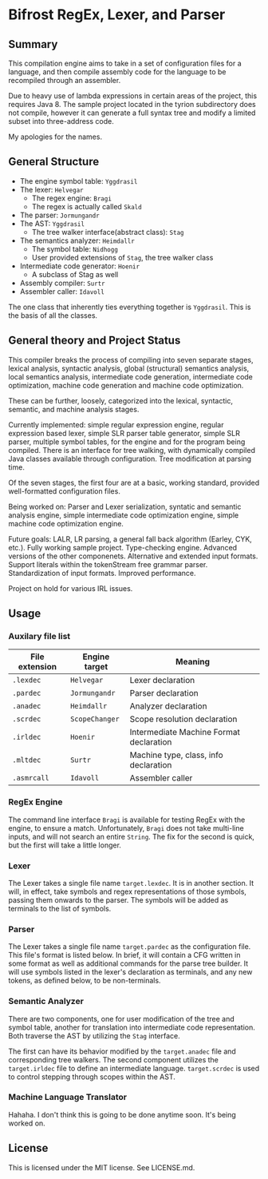 # Bifrost RegEx, Lexer, and Parser #

## Summary ##

This compilation engine aims to take in a set of configuration files for a language, and then compile assembly code for the language to be recompiled through an assembler.

Due to heavy use of lambda expressions in certain areas of the project, this requires Java 8. The sample project located in the tyrion subdirectory does not compile, however it can generate a full syntax tree and modify a limited subset into three-address code.

My apologies for the names.

## General Structure ##

* The engine symbol table: `Yggdrasil`
* The lexer: `Helvegar`
  * The regex engine: `Bragi`
  * The regex is actually called `Skald`
* The parser: `Jormungandr`
* The AST: `Yggdrasil`
  * The tree walker interface(abstract class): `Stag`
* The semantics analyzer: `Heimdallr`
  * The symbol table: `Nidhogg`
  * User provided extensions of `Stag`, the tree walker class
* Intermediate code generator: `Hoenir`
  * A subclass of Stag as well
* Assembly compiler: `Surtr`
* Assembler caller: `Idavoll`

The one class that inherently ties everything together is `Yggdrasil`. This is the basis of all the classes.

## General theory and Project Status ##

This compiler breaks the process of compiling into seven separate stages, lexical analysis, syntactic analysis, global (structural) semantics analysis, local semantics analysis, intermediate code generation, intermediate code optimization, machine code generation and machine code optimization.

These can be further, loosely, categorized into the lexical, syntactic, semantic, and machine analysis stages.

Currently implemented: simple regular expression engine, regular expression based lexer, simple SLR parser table generator, simple SLR parser, multiple symbol tables, for the engine and for the program being compiled. There is an interface for tree walking, with dynamically compiled Java classes available through configuration. Tree modification at parsing time.

Of the seven stages, the first four are at a basic, working standard, provided well-formatted configuration files.

Being worked on: Parser and Lexer serialization, syntatic and semantic analysis engine, simple intermediate code optimization engine, simple machine code optimization engine.

Future goals: LALR, LR parsing, a general fall back algorithm (Earley, CYK, etc.). Fully working sample project. Type-checking engine. Advanced versions of the other componenets. Alternative and extended input formats. Support literals within the tokenStream free grammar parser. Standardization of input formats. Improved performance.

Project on hold for various IRL issues.

## Usage ##

### Auxilary file list ###

|File extension |Engine target |Meaning                                |
|---------------|--------------|---------------------------------------|
|`.lexdec`      |`Helvegar`    |Lexer declaration                      |
|`.pardec`      |`Jormungandr` |Parser declaration                     |
|`.anadec`      |`Heimdallr`   |Analyzer declaration                   |
|`.scrdec`      |`ScopeChanger`|Scope resolution declaration           |
|`.irldec`      |`Hoenir`      |Intermediate Machine Format declaration|
|`.mltdec`      |`Surtr`       |Machine type, class, info declaration  |
|`.asmrcall`    |`Idavoll`     |Assembler caller                       |

### RegEx Engine ###

The command line interface `Bragi` is available for testing RegEx with the engine, to ensure a match. Unfortunately, `Bragi` does not take multi-line inputs, and will not search an entire `String`. The fix for the second is quick, but the first will take a little longer.

### Lexer ###

The Lexer takes a single file name `target.lexdec`. It is in another section. It will, in effect, take symbols and regex representations of those symbols, passing them onwards to the parser. The symbols will be added as terminals to the list of symbols.

### Parser ###

The Lexer takes a single file name `target.pardec` as the configuration file. This file's format is listed below. In brief, it will contain a CFG written in some format as well as additional commands for the parse tree builder. It will use symbols listed in the lexer's declaration as terminals, and any new tokens, as defined below, to be non-terminals.

### Semantic Analyzer ###

There are two components, one for user modification of the tree and symbol table, another for translation into intermediate code representation. Both traverse the AST by utilizing the `Stag` interface.

The first can have its behavior modified by the `target.anadec` file and corresponding tree walkers. The second component utilizes the `target.irldec` file to define an intermediate language. `target.scrdec` is used to control stepping through scopes within the AST.

### Machine Language Translator ###

Hahaha. I don't think this is going to be done anytime soon. It's being worked on.

## License ##

This is licensed under the MIT license. See LICENSE.md.
